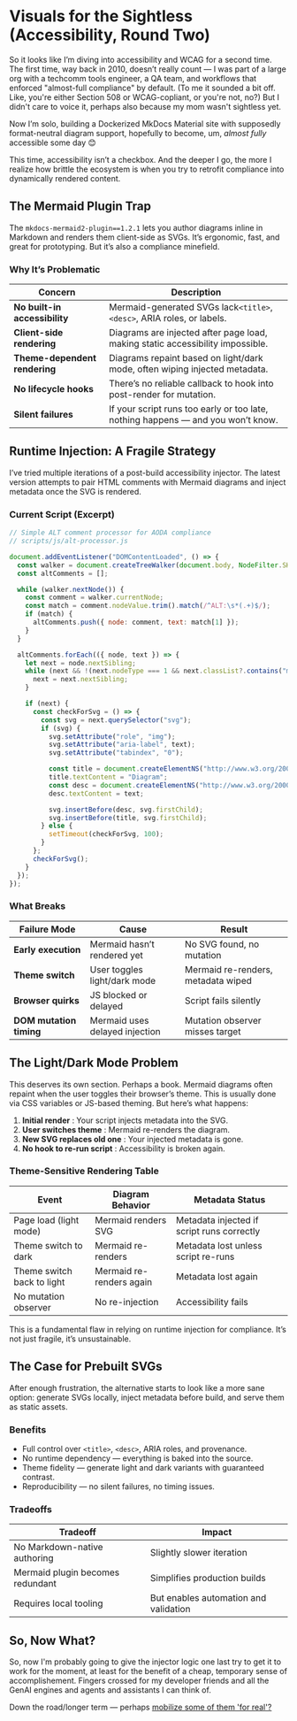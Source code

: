 # Visuals for the Sightless (Accessibility, Round Two)

So it looks like I’m diving into accessibility and WCAG for a second time. The first time, way back in 2010, doesn’t really count — I was part of a large org with a techcomm tools engineer, a QA team, and workflows that enforced "almost-full compliance" by default. (To me it sounded a bit off. Like, you're either Section 508 or WCAG-copliant, or you're not, no?) But I didn't care to voice it, perhaps also because my mom wasn't sightless yet.

Now I’m solo, building a Dockerized MkDocs Material site with supposedly format-neutral diagram support, hopefully to become, um, *almost fully* accessible some day 😊

This time, accessibility isn’t a checkbox. And the deeper I go, the more I realize how brittle the ecosystem is when you try to retrofit compliance into dynamically rendered content.

## The Mermaid Plugin Trap

The `mkdocs-mermaid2-plugin==1.2.1` lets you author diagrams inline in Markdown and renders them client-side as SVGs. It’s ergonomic, fast, and great for prototyping. But it’s also a compliance minefield.

### Why It’s Problematic


| Concern                       | Description                                                                      |
| ------------------------------- | ---------------------------------------------------------------------------------- |
| **No built-in accessibility** | Mermaid-generated SVGs lack`<title>`, `<desc>`, ARIA roles, or labels.           |
| **Client-side rendering**     | Diagrams are injected after page load, making static accessibility impossible.   |
| **Theme-dependent rendering** | Diagrams repaint based on light/dark mode, often wiping injected metadata.       |
| **No lifecycle hooks**        | There’s no reliable callback to hook into post-render for mutation.             |
| **Silent failures**           | If your script runs too early or too late, nothing happens — and you won’t know. |

## Runtime Injection: A Fragile Strategy

I’ve tried multiple iterations of a post-build accessibility injector. The latest version attempts to pair HTML comments with Mermaid diagrams and inject metadata once the SVG is rendered.

### Current Script (Excerpt)

```js
// Simple ALT comment processor for AODA compliance
// scripts/js/alt-processor.js

document.addEventListener("DOMContentLoaded", () => {
  const walker = document.createTreeWalker(document.body, NodeFilter.SHOW_COMMENT, null, false);
  const altComments = [];

  while (walker.nextNode()) {
    const comment = walker.currentNode;
    const match = comment.nodeValue.trim().match(/^ALT:\s*(.+)$/);
    if (match) {
      altComments.push({ node: comment, text: match[1] });
    }
  }

  altComments.forEach(({ node, text }) => {
    let next = node.nextSibling;
    while (next && !(next.nodeType === 1 && next.classList?.contains("mermaid"))) {
      next = next.nextSibling;
    }

    if (next) {
      const checkForSvg = () => {
        const svg = next.querySelector("svg");
        if (svg) {
          svg.setAttribute("role", "img");
          svg.setAttribute("aria-label", text);
          svg.setAttribute("tabindex", "0");

          const title = document.createElementNS("http://www.w3.org/2000/svg", "title");
          title.textContent = "Diagram";
          const desc = document.createElementNS("http://www.w3.org/2000/svg", "desc");
          desc.textContent = text;

          svg.insertBefore(desc, svg.firstChild);
          svg.insertBefore(title, svg.firstChild);
        } else {
          setTimeout(checkForSvg, 100);
        }
      };
      checkForSvg();
    }
  });
});
```

### What Breaks


| Failure Mode            | Cause                          | Result                             |
| ------------------------- | -------------------------------- | ------------------------------------ |
| **Early execution**     | Mermaid hasn’t rendered yet   | No SVG found, no mutation          |
| **Theme switch**        | User toggles light/dark mode   | Mermaid re-renders, metadata wiped |
| **Browser quirks**      | JS blocked or delayed          | Script fails silently              |
| **DOM mutation timing** | Mermaid uses delayed injection | Mutation observer misses target    |

## The Light/Dark Mode Problem

This deserves its own section. Perhaps a book. Mermaid diagrams often repaint when the user toggles their browser’s theme. This is usually done via CSS variables or JS-based theming. But here’s what happens:

1. **Initial render** : Your script injects metadata into the SVG.
2. **User switches theme** : Mermaid re-renders the diagram.
3. **New SVG replaces old one** : Your injected metadata is gone.
4. **No hook to re-run script** : Accessibility is broken again.

### Theme-Sensitive Rendering Table


| Event                      | Diagram Behavior         | Metadata Status                            |
| ---------------------------- | -------------------------- | -------------------------------------------- |
| Page load (light mode)     | Mermaid renders SVG      | Metadata injected if script runs correctly |
| Theme switch to dark       | Mermaid re-renders       | Metadata lost unless script re-runs        |
| Theme switch back to light | Mermaid re-renders again | Metadata lost again                        |
| No mutation observer       | No re-injection          | Accessibility fails                        |

This is a fundamental flaw in relying on runtime injection for compliance. It’s not just fragile, it’s unsustainable.

## The Case for Prebuilt SVGs

After enough frustration, the alternative starts to look like a more sane option: generate SVGs locally, inject metadata before build, and serve them as static assets.

### Benefits

* Full control over `<title>`, `<desc>`, ARIA roles, and provenance.
* No runtime dependency — everything is baked into the source.
* Theme fidelity — generate light and dark variants with guaranteed contrast.
* Reproducibility — no silent failures, no timing issues.

### Tradeoffs


| Tradeoff                         | Impact                                |
| ---------------------------------- | --------------------------------------- |
| No Markdown-native authoring     | Slightly slower iteration             |
| Mermaid plugin becomes redundant | Simplifies production builds          |
| Requires local tooling           | But enables automation and validation |

## So, Now What?

So, now I'm probably going to give the injector logic one last try to get it to work for the moment, at least for the benefit of a cheap, temporary sense of accomplishement. Fingers crossed for my developer friends and all the GenAI engines and agents and assistants I can think of.

Down the road/longer term — perhaps [mobilize some of them 'for real'?](ai-accessibility.md)
